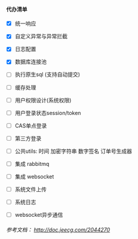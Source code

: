 

#### 代办清单
- [x] 统一响应
- [x] 自定义异常与异常拦截
- [x] 日志配置
- [x] 数据库连接池
- [ ] 执行原生sql (支持自动提交)
- [ ] 缓存处理
- [ ] 用户权限设计(系统权限)
- [ ] 用户登录状态session/token
- [ ] CAS单点登录
- [ ] 第三方登录
- [ ] 公共utils: 时间 加密字符串 数字签名 订单号生成器
- [ ] 集成 rabbitmq
- [ ] 集成 websocket
- [ ] 系统文件上传
- [ ] 系统日志
- [ ] websocket异步通信



###### 参考文档： http://doc.jeecg.com/2044270